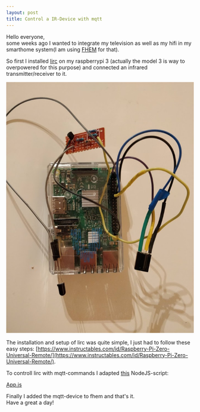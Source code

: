 ```yaml
---
layout: post
title: Control a IR-Device with mqtt
---
```


Hello everyone,  
some weeks ago I wanted to integrate my television as well as my hifi in my smarthome system(I am using [FHEM](https://www.fhem.de/) for that).

So first I installed [lirc](www.lirc.org) on my raspberrypi 3 (actually the model 3 is way to overpowered for this purpose) and connected an infrared transmitter/receiver to it.

![Raspberry with IR-transmitter and IR-receiver](/images/raspiLirc.jpg)

The installation and setup of lirc was quite simple, I just had to follow these easy steps: [https://www.instructables.com/id/Raspberry-Pi-Zero-Universal-Remote/](https://www.instructables.com/id/Raspberry-Pi-Zero-Universal-Remote/). 

To controll lirc with mqtt-commands I adapted [this](https://www.instructables.com/id/Alexa-LIRC-Entertainment-Remote/) NodeJS-script:

[App.js](https://github.com/Simple-codinger/lircMqtt/blob/master/app.js)

Finally I added the mqtt-device to fhem and that's it.  
Have a great a day!